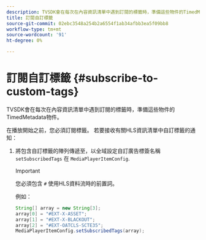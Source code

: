```yaml
---
description: TVSDK會在每次在內容資訊清單中遇到訂閱的標籤時，準備這些物件的TimedMetadata物件。
title: 訂閱自訂標籤
source-git-commit: 02ebc3548a254b2a6554f1ab34afbb3ea5f09bb8
workflow-type: tm+mt
source-wordcount: '91'
ht-degree: 0%

---
```


# 訂閱自訂標籤 {#subscribe-to-custom-tags}

TVSDK會在每次在內容資訊清單中遇到訂閱的標籤時，準備這些物件的TimedMetadata物件。

在播放開始之前，您必須訂閱標籤。 若要接收有關HLS資訊清單中自訂標籤的通知：

1. 將包含自訂標籤的陣列傳遞至，以全域設定自訂廣告標簽名稱 `setSubscribedTags` 在 `MediaPlayerItemConfig`.

   >[!IMPORTANT]
   >
   >您必須包含 `#` 使用HLS資料流時的前置詞。

   例如：

   ```java
   String[] array = new String[3]; 
   array[0] = "#EXT-X-ASSET"; 
   array[1] = "#EXT-X-BLACKOUT"; 
   array[2] = "#EXT-OATCLS-SCTE35"; 
   MediaPlayerItemConfig.setSubscribedTags(array);
   ```
